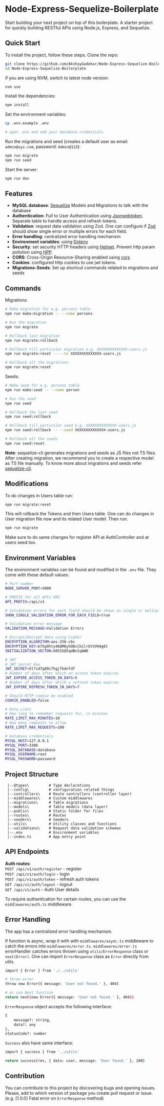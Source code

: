 # Node-Express-Sequelize-Boilerplate
Start building your next project on top of this boilerplate. A starter project for quickly building RESTful APIs using Node.js, Express, and Sequelize.

## Quick Start
To install the project, follow these steps.
Clone the repo:

```bash
git clone https://github.com/AkshayGadekar/Node-Express-Sequelize-Boilerplate.git
cd Node-Express-Sequelize-Boilerplate
```
if you are using NVM, switch to latest node version:
```bash
nvm use
```
Install the dependencies:

```bash
npm install
```
Set the environment variables:

```bash
cp .env.example .env

# open .env and add your database credentials
```
Run the migrations and seed (creates a default user as email: `admin@xyz.com`, password: `Admin@123`):
```bash
npm run migrate
npm run seed
```
Start the server:
```bash
npm run dev
```

## Features
- **MySQL database**: [Sequelize](https://sequelize.org/docs/v6/) Models and Migrations to talk with the database
- **Authentication**: Full to User Authentication using [Jsonwebtoken](https://www.npmjs.com/package/jsonwebtoken). Separate table to handle access and refresh tokens.
- **Validation**: request data validation using Zod. One can configure if [Zod](https://zod.dev/) should show single error or multiple errors for each field.
- **Error handling**: centralized error handling mechanism
- **Environment variables**: using [Dotenv](https://www.npmjs.com/package/dotenv)
- **Security**: set security HTTP headers using [Helmet](https://www.npmjs.com/package/helmet). Prevent http param pollution using [HPP](https://www.npmjs.com/package/hpp).
- **CORS**: Cross-Origin Resource-Sharing enabled using [cors](https://www.npmjs.com/package/cors)
- **Cookies**: configured http cookies to use jwt tokens.
- **Migrations-Seeds**: Set up shortcut commands related to migrations and seeds

## Commands
Migrations:
```bash
# Make migration for e.g. persons table
npm run make:migration -- --name persons

# Run the migration
npm run migrate

# Rollback last migration
npm run migrate:rollback

# Rollback till particular migration e.g. XXXXXXXXXXXXXX-users.js
npm run migrate:reset -- --to XXXXXXXXXXXXXX-users.js

# Rollback all the migrations
npm run migrate:reset
```
Seeds:
```bash
# Make seed for e.g. persons table
npm run make:seed -- --name person

# Run the seed
npm run seed

# Rollback the last seed 
npm run seed:rollback

# Rollback till particular seed e.g. XXXXXXXXXXXXXX-users.js
npm run seed:rollback -- --seed XXXXXXXXXXXXXX-users.js

# Rollback all the seeds
npm run seed:reset

```
**Note**: sequelize-cli generates migrations and seeds as JS files not TS files. After creating migration, we recommend you to create a respective model as TS file manually.
To know more about migrations and seeds refer [sequelize-cli](https://sequelize.org/docs/v6/other-topics/migrations/).

## Modifications
To do changes in Users table run:
```bash
npm run migrate:reset
```
This will rollback the Tokens and then Users table. One can do changes in User migration file now and its related User model. Then run:
```bash
npm run migrate
``` 
Make sure to do same changes for register API at AuthController and at users seed too.

## Environment Variables
The environment variables can be found and modified in the `.env` file. They come with these default values:

```bash
# Port number
NODE_SERVER_PORT=5000

# PREFIX for all APIs URI
API_PREFIX=/api/v1

# Validation errors for each field should be shown as single or multiple
SHOW_SINGLE_VALIDATION_ERROR_FOR_EACH_FIELD=true

# Validation error message 
VALIDATION_MESSAGE=Validation Errors

# Encrypt/Decrypt data using Cipher
ENCRYPTION_ALGORITHM=aes-256-cbc
ENCRYPTION_KEY=b75g9hty46QM0yhODcCb1lrUtVVH4g6t
INITIALIZATION_VECTOR=X05IGQ5qdBnIqAWD

# JWT
# JWT secret key
JWT_SECRET=kl7sd7g89ifhgjfkdnfdf
# Number of days after which an access token expires
JWT_EXPIRE_ACCESS_TOKEN_IN_DAYS=5
# Number of days after which a refresh token expires
JWT_EXPIRE_REFRESH_TOKEN_IN_DAYS=7

# Should HTTP cookie be enabled
COOKIE_ENABLED=false

# Rate Limit
# How long to remember requests for, in minutes
RATE_LIMIT_MAX_MINUTES=10
# How many requests to allow
RATE_LIMIT_MAX_REQUESTS=100

# Database credentials
MYSQL_HOST=127.0.0.1
MYSQL_PORT=3306
MYSQL_DATABASE=database
MYSQL_USERNAME=root
MYSQL_PASSWORD=password
```

## Project Structure
```
 |--@types\         # Type declarations
 |--config\         # configuration related things
 |--controllers\    # Route controllers (controller layer)
 |--middlewares\    # Custom middlewares
 |--migrations\     # Table migrations
 |--models\         # Table models (data layer)
 |--public\         # Static folder for files
 |--routes\         # Routes
 |--seeders\        # Seeders
 |--utils\          # Utility classes and functions
 |--validations\    # Request data validation schemas
 |--.env            # Environment variables
 |--index.ts        # App entry point
```

## API Endpoints
**Auth routes**:\
`POST /api/v1/auth/register` - register\
`POST /api/v1/auth/login` - login\
`POST /api/v1/auth/token` - refresh auth tokens\
`GET /api/v1/auth/logout` - logout\
`GET /api/v1/auth` - Auth User details

To require authentication for certain routes, you can use the `middlewares/auth.ts` middleware.

## Error Handling
The app has a centralized error handling mechanism.

If function is async, wrap it with with `middlewares/async.ts` middleware to catch the errors into `middlewares/error.ts`.
`middlewares/error.ts` errorHandler catches errors thrown using `utils/ErrorResponse` class or `next(Error)`. One can import `ErrorResponse` class as `Error` directly from utils. 
```bash
import { Error } from './../utils'

# throw error
throw new Error({ message: 'User not found.' }, 404)

# or use Next function
return next(new Error({ message: 'User not found.' }, 404))
```
`ErrorResponse` object accepts the following interface:
```bash
{
    message?: string,
    data?: any
},
statusCode?: number
```
`Success` also have same interface:
```bash
import { success } from '../utils'

return success(res, { data: user, message: 'User found.' }, 200)
```

## Contribution

You can contribute to this project by discovering bugs and opening issues. Please, add to which version of package you create pull request or issue. (e.g. [1.0.0] Fatal error on `ErrorResponse` method)
